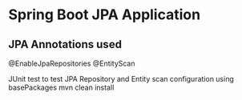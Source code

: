 # Spring Boot JPA Application
## JPA Annotations used
@EnableJpaRepositories
@EntityScan

JUnit test to test JPA Repository and Entity scan configuration using basePackages
mvn clean install

